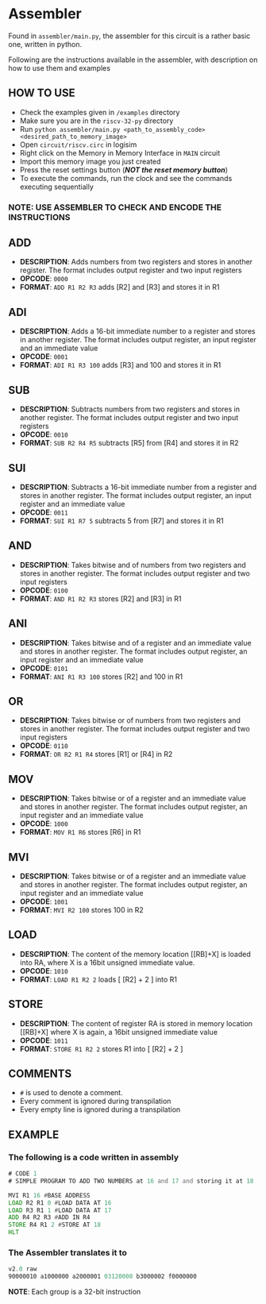 # Assembler

Found in `assembler/main.py`, the assembler for this circuit is a rather basic one, written in python.

Following are the instructions available in the assembler, with description on how to use them and examples

## **HOW TO USE**

- Check the examples given in `/examples` directory
- Make sure you are in the `riscv-32-py` directory
- Run `python assembler/main.py <path_to_assembly_code> <desired_path_to_memory_image>`
- Open `circuit/riscv.circ` in logisim
- Right click on the Memory in Memory Interface in `MAIN` circuit
- Import this memory image you just created
- Press the reset settings button (***NOT the reset memory button***)
- To execute the commands, run the clock and see the commands executing sequentially

### **NOTE**: USE ASSEMBLER TO CHECK AND ENCODE THE INSTRUCTIONS

## **ADD**

- **DESCRIPTION**: Adds numbers from two registers and stores in another register. The format includes output register and two input registers
- **OPCODE**: `0000`
- **FORMAT**: `ADD R1 R2 R3` adds [R2] and [R3] and stores it in R1

## **ADI**

- **DESCRIPTION**: Adds a 16-bit immediate number to a register and stores in another register. The format includes output register, an input register and an immediate value
- **OPCODE**: `0001`
- **FORMAT**: `ADI R1 R3 100` adds [R3] and 100 and stores it in R1

## **SUB**

- **DESCRIPTION**: Subtracts numbers from two registers and stores in another register. The format includes output register and two input registers
- **OPCODE**: `0010`
- **FORMAT**: `SUB R2 R4 R5` subtracts [R5] from [R4] and stores it in R2

## **SUI**

- **DESCRIPTION**: Subtracts a 16-bit immediate number from a register and stores in another register. The format includes output register, an input register and an immediate value
- **OPCODE**: `0011`
- **FORMAT**: `SUI R1 R7 5` subtracts 5 from [R7] and stores it in R1

## **AND**

- **DESCRIPTION**: Takes bitwise and of numbers from two registers and stores in another register. The format includes output register and two input registers
- **OPCODE**: `0100`
- **FORMAT**: `AND R1 R2 R3` stores [R2] and [R3] in R1

## **ANI**

- **DESCRIPTION**: Takes bitwise and of a register and an immediate value and stores in another register. The format includes output register, an input register and an immediate value
- **OPCODE**: `0101`
- **FORMAT**: `ANI R1 R3 100` stores [R2] and 100 in R1

## **OR**

- **DESCRIPTION**: Takes bitwise or of numbers from two registers and stores in another register. The format includes output register and two input registers
- **OPCODE**: `0110`
- **FORMAT**: `OR R2 R1 R4` stores [R1] or [R4] in R2

## **MOV**

- **DESCRIPTION**: Takes bitwise or of a register and an immediate value and stores in another register. The format includes output register, an input register and an immediate value
- **OPCODE**: `1000`
- **FORMAT**: `MOV R1 R6` stores [R6] in R1

## **MVI**

- **DESCRIPTION**: Takes bitwise or of a register and an immediate value and stores in another register. The format includes output register, an input register and an immediate value
- **OPCODE**: `1001`
- **FORMAT**: `MVI R2 100` stores 100 in R2

## **LOAD**

- **DESCRIPTION**: The content of the memory location [[RB]+X] is loaded into RA, where X is a 16bit unsigned immediate value.
- **OPCODE**: `1010`
- **FORMAT**: `LOAD R1 R2 2` loads [ [R2] + 2 ] into R1

## **STORE**

- **DESCRIPTION**: The content of register RA is stored in memory location [[RB]+X] where X is again, a 16bit unsigned immediate value
- **OPCODE**: `1011`
- **FORMAT**: `STORE R1 R2 2` stores R1 into [ [R2] + 2 ]

## **COMMENTS**

- `#` is used to denote a comment.
- Every comment is ignored during transpilation
- Every empty line is ignored during a transpilation

## **EXAMPLE**

### The following is a code written in assembly

```asm
# CODE 1
# SIMPLE PROGRAM TO ADD TWO NUMBERS at 16 and 17 and storing it at 18

MVI R1 16 #BASE ADDRESS
LOAD R2 R1 0 #LOAD DATA AT 16
LOAD R3 R1 1 #LOAD DATA AT 17
ADD R4 R2 R3 #ADD IN R4
STORE R4 R1 2 #STORE AT 18
HLT
```

### The Assembler translates it to

```asm
v2.0 raw
90000010 a1000000 a2000001 03120000 b3000002 f0000000
```
**NOTE**: Each group is a 32-bit instruction